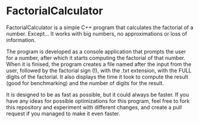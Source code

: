 # FactorialCalculator

FactorialCalculator is a simple C++ program that calculates the factorial of a number. Except... It works with big numbers, no approximations or loss of information.

The program is developed as a console application that prompts the user for a number, after which it starts computing the factorial of that number. When it is finised, the program creates a file named after the input from the user, followed by the factorial sign (!), with the .txt extension, with the FULL digits of the factorial. It also displays the time it took to compute the result (good for benchmarking) and the number of digits for the result.

It is designed to be as fast as possible, but it could always be faster. If you have any ideas for possible optimizations for this program, feel free to fork this repository and experiment with different changes, and create a pull request if you managed to make it even faster.